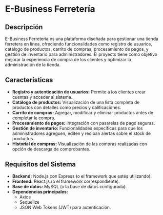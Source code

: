 # E-Business Ferretería
## Descripción
E-Business Ferretería es una plataforma diseñada para gestionar una tienda ferretera en línea, ofreciendo funcionalidades como registro de usuarios, catálogo de productos, carrito de compras, procesamiento de pagos, y gestión de inventario para administradores. El proyecto tiene como objetivo mejorar la experiencia de compra de los clientes y optimizar la administración de la tienda.
## Características
- **Registro y autenticación de usuarios:** Permite a los clientes crear cuentas y acceder al sistema.
- **Catálogo de productos:** Visualización de una lista completa de productos con detalles como precios y calificaciones.
- **Carrito de compras:** Agregar, modificar y eliminar productos antes de completar la compra.
- **Procesamiento de pagos:** Integración con pasarelas de pago seguras.
- **Gestión de inventario:** Funcionalidades específicas para que los administradores agreguen, editen y reciban alertas sobre el stock de productos.
- **Historial de compras:** Visualización de las compras realizadas con opción de descarga de comprobantes.
## Requisitos del Sistema
- **Backend:** Node.js con Express (o el framework que estés utilizando).
- **Frontend:** React.js (o el framework correspondiente).
- **Base de datos:** MySQL (o la base de datos configurada).
- **Dependencias principales:** 
  - Axios
  - Sequelize
  - JSON Web Tokens (JWT) para autenticación.
